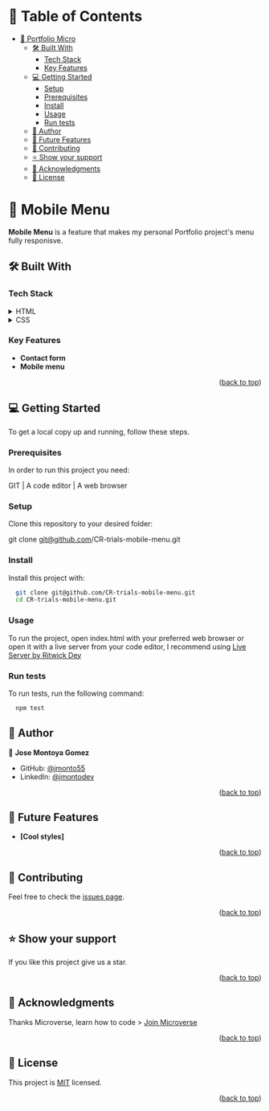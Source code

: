 <a name="readme-top"></a>

# 📗 Table of Contents

- [📖 Portfolio Micro ](#-portfolio-micro-)
  - [🛠 Built With ](#-built-with-)
    - [Tech Stack ](#tech-stack-)
    - [Key Features](#key-features)
  - [💻 Getting Started ](#-getting-started-)
    - [Setup](#setup)
    - [Prerequisites](#prerequisites)
    - [Install](#install)
    - [Usage](#usage)
    - [Run tests](#run-tests)
  - [👥 Author ](#-author-)
  - [🔭 Future Features ](#-future-features-)
  - [🤝 Contributing ](#-contributing-)
  - [⭐️ Show your support](#support)
  - [🙏 Acknowledgments ](#-acknowledgments-)
  - [📝 License ](#-license-)

# 📖 Mobile Menu <a name="about-project"></a>

**Mobile Menu** is a feature that makes my personal Portfolio project's menu fully responisve.

## 🛠 Built With <a name="built-with"></a>

### Tech Stack <a name="tech-stack"></a>

<details>
  <summary>HTML</summary>
  <ul>
    <li><a href="https://developer.mozilla.org/en-US/docs/Web/HTML">HTML</a></li>
  </ul>
</details>

<details>
  <summary>CSS</summary>
  <ul>
    <li><a href="https://developer.mozilla.org/en-US/docs/Web/CSS">CSS</a></li>
  </ul>
</details>

### Key Features <a name="key-features"></a>

- **Contact form**
- **Mobile menu**

<p align="right">(<a href="#readme-top">back to top</a>)</p>

## 💻 Getting Started <a name="getting-started"></a>

To get a local copy up and running, follow these steps.

### Prerequisites

In order to run this project you need:

GIT | A code editor | A web browser

### Setup

Clone this repository to your desired folder:

  git clone git@github.com/CR-trials-mobile-menu.git

### Install

Install this project with:

```sh
  git clone git@github.com/CR-trials-mobile-menu.git
  cd CR-trials-mobile-menu.git
```
### Usage

To run the project, open index.html with your preferred web browser or open it with a live server from your code editor, I recommend using [Live Server by Ritwick Dey](https://marketplace.visualstudio.com/items?itemName=ritwickdey.LiveServer)

### Run tests

To run tests, run the following command:

```sh
  npm test
```


## 👥 Author <a name="author"></a>

👤 **Jose Montoya Gomez**

- GitHub: [@jmonto55](https://github.com/jmonto55)
- LinkedIn: [@jmontodev](https://linkedin.com/in/jmontodev)

<p align="right">(<a href="#readme-top">back to top</a>)</p>

## 🔭 Future Features <a name="future-features"></a>

- **[Cool styles]**

<p align="right">(<a href="#readme-top">back to top</a>)</p>

## 🤝 Contributing <a name="contributing"></a>

Feel free to check the [issues page](https://github.com/wickathou/portfolio/issues).

<p align="right">(<a href="#readme-top">back to top</a>)</p>

## ⭐️ Show your support <a name="support"></a>

If you like this project give us a star.

<p align="right">(<a href="#readme-top">back to top</a>)</p>

## 🙏 Acknowledgments <a name="acknowledgements"></a>

Thanks Microverse, learn how to code > [Join Microverse](https://www.microverse.org/?grsf=9m3hq6)

<p align="right">(<a href="#readme-top">back to top</a>)</p>


## 📝 License <a name="license"></a>

This project is [MIT](./LICENSE) licensed.

<p align="right">(<a href="#readme-top">back to top</a>)</p>
